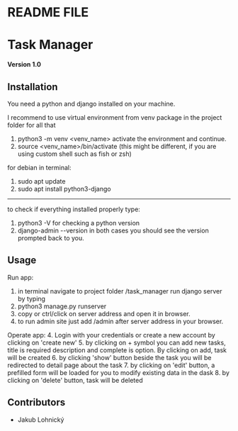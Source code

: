 # README FILE

# Task Manager

**Version 1.0**

## Installation

You need a python and django installed on your machine.
 
I recommend to use virtual environment from venv package in the project folder for all that
1. python3 -m venv <venv_name>
activate the environment and continue. 
2. source <venv_name>/bin/activate
   (this might be different, if you are using custom shell such as fish or zsh)

for debian in terminal:
1. sudo apt update
2. sudo apt install python3-django
-----
to check if everything installed properly type:
1. python3 -V
for checking a python version
2. django-admin --version
    in both cases you should see the version prompted back to you.

## Usage

Run app:
1. in terminal navigate to project folder /task_manager
run django server by typing
2. python3 manage.py runserver
3. copy or ctrl/click on server address and open it in browser.
4. to run admin site just add /admin after server address in your browser.

Operate app:
4. Login with your credentials or create a new account by clicking on 'create new'
5. by clicking on + symbol you can add new tasks, title is required description and complete is option. By clicking on add, task will be created
6. by clicking 'show' button beside the task you will be redirected to detail page about the task
7. by clicking on 'edit' button, a prefilled form will be loaded for you to modify existing data in the dask
8. by clicking on 'delete' button, task will be deleted

## Contributors

- Jakub Lohnický

